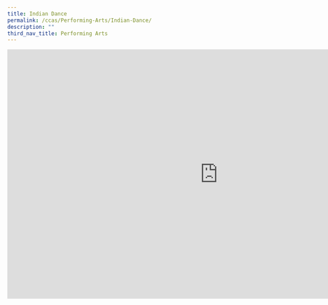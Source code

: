 ```yaml
---
title: Indian Dance
permalink: /ccas/Performing-Arts/Indian-Dance/
description: ""
third_nav_title: Performing Arts
---
```

<iframe allowfullscreen="true" height="569" width="960" frameborder="0" src="https://docs.google.com/presentation/d/e/2PACX-1vTUzZ7nyph5kQbZrf7yIQVfKKRj5Iqzrgu8LgOaf1hYwDsTxxhGuC1Mz17Mst_a1hrNU3C0pYc3Jcbw/embed?start=false&amp;loop=false&amp;delayms=3000"></iframe>
